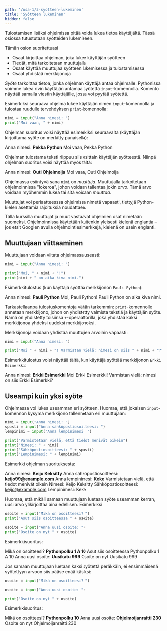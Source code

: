 ```yaml
---
path: '/osa-1/3-syotteen-lukeminen'
title: 'Syötteen lukeminen'
hidden: false
---
```


<text-box variant='learningObjectives' name='Oppimistavoitteet'>

Tulostamisen lisäksi ohjelmissa pitää voida lukea tietoa käyttäjältä. Tässä osiossa tutustutaan syötteiden lukemiseen.

Tämän osion suoritettuasi

- Osaat kirjoittaa ohjelman, joka lukee käyttäjän syötteen
- Tiedät, mitä tarkoitetaan muuttujalla
- Osaat käyttää muuttujaa syötteen lukemisessa ja tulostamisessa
- Osaat yhdistää merkkijonoja

</text-box>

_Syöte_ tarkoittaa tietoa, jonka ohjelman käyttäjä antaa ohjelmalle. Pythonissa voimme lukea rivin käyttäjän antamaa syötettä `input`-komennolla. Komento näyttää samalla viestin käyttäjälle, jossa voi pyytää syötettä.

Esimerkiksi seuraava ohjelma lukee käyttäjän nimen `input`-komennolla ja
tulostaa ruudulle tervehdyksen `print`-komennolla:

```python
nimi = input("Anna nimesi: ")
print("Moi vaan, " + nimi)
```

Ohjelman suoritus voisi näyttää esimerkiksi seuraavalta (käyttäjän kirjoittama syöte on merkitty punaisella):

<sample-output>

Anna nimesi: **Pekka Python**
Moi vaan, Pekka Python

</sample-output>

Ohjelman tulostama teksti riippuu siis osittain käyttäjän syötteestä. Niinpä ohjelman suoritus voisi näyttää myös tältä:

<sample-output>

Anna nimesi: **Outi Ohjelmoija**
Moi vaan, Outi Ohjelmoija

</sample-output>

Ohjelmassa esiintyvä sana `nimi` on _muuttuja_. Muuttujalla tarkoitetaan ohjelmoinnissa "lokeroa", johon voidaan tallentaa jokin _arvo_. Tämä arvo voidaan myöhemmin lukea tai sitä voidaan _muuttaa_.

<text-box variant="hint" name="Muuttujan nimen valinta">

Muuttujat voi periaatteesssa ohjelmissa nimetä vapaasti, tiettyjä Python-kielen asettamia rajoituksia noudattaen.

Tällä kurssilla muuttujat ja muut vastaavat ohjelmien osat nimetään suomeksi.
Ohjelmoinnissa käytetään kuitenkin yleisesti kielenä englantia – jos etsit Googlen avulla ohjelmointiesimerkkejä, kielenä on usein englanti.

</text-box>

## Muuttujaan viittaaminen

Muuttujaan voidaan viitata ohjelmassa useasti:

```python
nimi = input("Anna nimesi: ")

print("Moi, " + nimi + "!")
print(nimi + " on aika kiva nimi.")
```

Esimerkkitulostus (kun käyttäjä syöttää merkkijonon `Pauli Python`):

<sample-output>

Anna nimesi: **Pauli Python**
Moi, Pauli Python!
Pauli Python on aika kiva nimi.

</sample-output>

Tarkastellaanpa tulostuskomentoja vähän tarkemmin: `print`-komennolle annetaan merkkijono, johon on yhdistetty valmista tekstiä ja käyttäjän syöte. Nämä on yhdistetty toisiinsa `+`-operaattorilla,
joka yhdistää kaksi merkkijonoa yhdeksi uudeksi merkkijonoksi.

Merkkijonoja voidaan yhdistää muuttujien arvoihin vapaasti:

```python
nimi = input("Anna nimesi: ")

print("Moi " + nimi + "! Varmistan vielä: nimesi on siis " + nimi + "?")
```

Esimerkkitulostus voisi näyttää tältä, kun käyttäjä syöttää merkkijonon `Erkki Esimerkki`:

<sample-output>

Anna nimesi: **Erkki Esimerkki**
Moi Erkki Esimerkki! Varmistan vielä: nimesi on siis Erkki Esimerkki?

</sample-output>

## Useampi kuin yksi syöte

Ohjelmassa voi lukea useamman eri syötteen. Huomaa, että jokaisen `input`-komennon kysymä merkkijono tallennetaan eri muuttujaan:

```python
nimi = input("Anna nimesi: ")
sposti = input("Anna sähköpostiosoitteesi: ")
lempinimi = input("Anna lempinimesi: ")

print("Varmistetaan vielä, että tiedot menivät oikein")
print("Nimesi: " + nimi)
print("Sähköpostiosoitteesi: " + sposti)
print("Lempinimesi: " + lempinimi)
```

Esimerkki ohjelman suorituksesta:

<sample-output>

Anna nimesi: **Keijo Keksitty**
Anna sähköpostiosoitteesi: **keijo99@example.com**
Anna lempinimesi: **Keke**
Varmistetaan vielä, että tiedot menivät oikein
Nimesi: Keijo Keksitty
Sähköpostiosoitteesi: keijo@example.com
Lempinimesi: Keke

</sample-output>

Huomaa, että mikäli samaan muuttujaan luetaan syöte useamman kerran, uusi arvo ylikirjoittaa aina edellisen. Esimerkiksi

```python
osoite = input("Mikä on osoitteesi? ")
print("Asut siis osoitteessa " + osoite)

osoite = input("Anna uusi osoite: ")
print("Osoite on nyt " + osoite)
```

Esimerkkisuoritus:

<sample-output>

Mikä on osoitteesi? **Pythonpolku 1 A 10**
Asut siis osoitteessa Pythonpolku 1 A 10
Anna uusi osoite: **Uusikatu 999**
Osoite on nyt Uusikatu 999

</sample-output>

Jos samaan muuttujaan luetaan kaksi syötettä peräkkäin, ei ensimmäisenä syötettyyn arvoon siis pääse enää käsiksi:

```python
osoite = input("Mikä on osoitteesi? ")

osoite = input("Anna uusi osoite: ")

print("Osoite on nyt " + osoite)
```

Esimerkkisuoritus:

<sample-output>

Mikä on osoitteesi? **Pythonpolku 10**
Anna uusi osoite: **Ohjelmoijanraitti 230**
Osoite on nyt Ohjelmoijanraitti 230

</sample-output>
